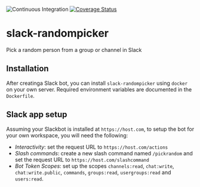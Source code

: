 ![Continuous Integration](https://github.com/m-vdb/slack-randompicker/workflows/Continuous%20Integration/badge.svg)
[![Coverage Status](https://coveralls.io/repos/github/m-vdb/slack-randompicker/badge.svg?branch=master)](https://coveralls.io/github/m-vdb/slack-randompicker?branch=master)

# slack-randompicker
Pick a random person from a group or channel in Slack


## Installation

After creatinga Slack bot, you can install `slack-randompicker` using `docker` on your own server. Required
environment variables are documented in the `Dockerfile`.

## Slack app setup

Assuming your Slackbot is installed at `https://host.com`, to setup the bot for your own workspace, you will need the following:

- *Interactivity*: set the request URL to `https://host.com/actions`
- *Slash commands*: create a new slash command named `/pickrandom` and set the request URL to `https://host.com/slashcommand`
- *Bot Token Scopes*: set up the scopes `channels:read`, `chat:write`, `chat:write.public`, `commands`, `groups:read`, `usergroups:read` and `users:read`.
